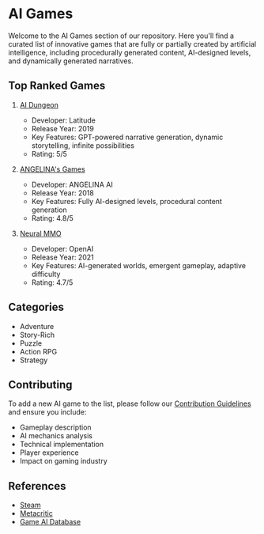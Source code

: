 # AI Games

Welcome to the AI Games section of our repository. Here you'll find a curated list of innovative games that are fully or partially created by artificial intelligence, including procedurally generated content, AI-designed levels, and dynamically generated narratives.

## Top Ranked Games

1. [AI Dungeon](./ai_dungeon.md)
   - Developer: Latitude
   - Release Year: 2019
   - Key Features: GPT-powered narrative generation, dynamic storytelling, infinite possibilities
   - Rating: 5/5

2. [ANGELINA's Games](./angelina_games.md)
   - Developer: ANGELINA AI
   - Release Year: 2018
   - Key Features: Fully AI-designed levels, procedural content generation
   - Rating: 4.8/5

3. [Neural MMO](./neural_mmo.md)
   - Developer: OpenAI
   - Release Year: 2021
   - Key Features: AI-generated worlds, emergent gameplay, adaptive difficulty
   - Rating: 4.7/5

## Categories

- Adventure
- Story-Rich
- Puzzle
- Action RPG
- Strategy

## Contributing

To add a new AI game to the list, please follow our [Contribution Guidelines](../CONTRIBUTING.md) and ensure you include:
- Gameplay description
- AI mechanics analysis
- Technical implementation
- Player experience
- Impact on gaming industry

## References

- [Steam](https://store.steampowered.com)
- [Metacritic](https://www.metacritic.com)
- [Game AI Database](https://www.gameaidb.com)